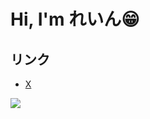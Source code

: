 # Hi, I'm **れいん😁**

## リンク

- [X](https://x.com/RaIn_22da)

![](./profile-3d-contrib/profile-3d-contrib/profile-night-view.svg)

